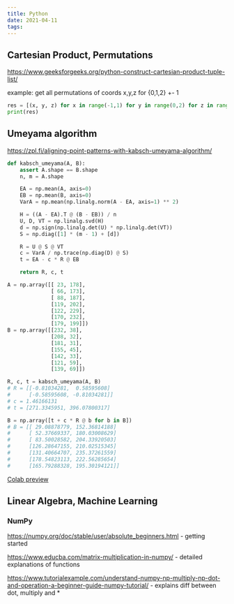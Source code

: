 ```yaml
---
title: Python
date: 2021-04-11
tags:
---
```


## Cartesian Product, Permutations

<https://www.geeksforgeeks.org/python-construct-cartesian-product-tuple-list/>

example: get all permutations of coords x,y,z for {0,1,2} +- 1

```python
res = [(x, y, z) for x in range(-1,1) for y in range(0,2) for z in range(1,3)]
print(res)
```

## Umeyama algorithm

https://zpl.fi/aligning-point-patterns-with-kabsch-umeyama-algorithm/

```python
def kabsch_umeyama(A, B):
    assert A.shape == B.shape
    n, m = A.shape

    EA = np.mean(A, axis=0)
    EB = np.mean(B, axis=0)
    VarA = np.mean(np.linalg.norm(A - EA, axis=1) ** 2)

    H = ((A - EA).T @ (B - EB)) / n
    U, D, VT = np.linalg.svd(H)
    d = np.sign(np.linalg.det(U) * np.linalg.det(VT))
    S = np.diag([1] * (m - 1) + [d])

    R = U @ S @ VT
    c = VarA / np.trace(np.diag(D) @ S)
    t = EA - c * R @ EB

    return R, c, t

A = np.array([[ 23, 178],
              [ 66, 173],
              [ 88, 187],
              [119, 202],
              [122, 229],
              [170, 232],
              [179, 199]])
B = np.array([[232, 38],
              [208, 32],
              [181, 31],
              [155, 45],
              [142, 33],
              [121, 59],
              [139, 69]])

R, c, t = kabsch_umeyama(A, B)
# R = [[-0.81034281,  0.58595608]
#      [-0.58595608, -0.81034281]]
# c = 1.46166131
# t = [271.3345951, 396.07800317]

B = np.array([t + c * R @ b for b in B])
# B = [[ 29.08878779, 152.36814188]
#      [ 52.37669337, 180.03008629]
#      [ 83.50028582, 204.33920503]
#      [126.28647155, 210.02515345]
#      [131.40664707, 235.37261559]
#      [178.54823113, 222.56285654]
#      [165.79288328, 195.30194121]]
```

[Colab preview](https://colab.research.google.com/drive/1QmLL-0_FofDoJgtbCVlGdSZUxZA-K6ho?usp=sharing)

## Linear Algebra, Machine Learning

### NumPy

https://numpy.org/doc/stable/user/absolute_beginners.html - getting started

https://www.educba.com/matrix-multiplication-in-numpy/ - detailed explanations of functions

https://www.tutorialexample.com/understand-numpy-np-multiply-np-dot-and-operation-a-beginner-guide-numpy-tutorial/ - explains diff between dot, multiply and *

